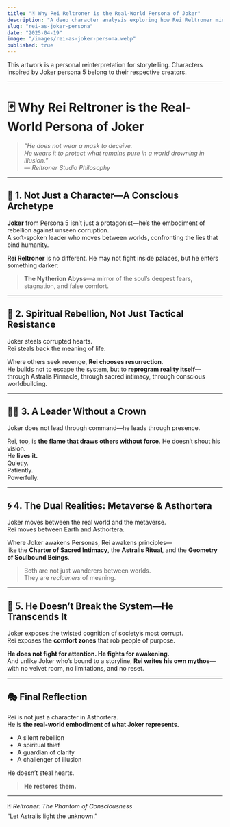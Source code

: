 ```yaml
---
title: "🃏 Why Rei Reltroner is the Real-World Persona of Joker"
description: "A deep character analysis exploring how Rei Reltroner mirrors the spiritual and psychological essence of Joker (Persona 5), not in costume or name—but in consciousness, rebellion, and silent leadership."
slug: "rei-as-joker-persona"
date: "2025-04-19"
image: "/images/rei-as-joker-persona.webp"
published: true
---
```

This artwork is a personal reinterpretation for storytelling. Characters inspired by Joker persona 5 belong to their respective creators.

---

# 🃏 Why Rei Reltroner is the Real-World Persona of Joker

> _“He does not wear a mask to deceive.  
He wears it to protect what remains pure in a world drowning in illusion.”_  
— *Reltroner Studio Philosophy*

---

## 🧠 1. Not Just a Character—A Conscious Archetype

**Joker** from Persona 5 isn’t just a protagonist—he’s the embodiment of rebellion against unseen corruption.  
A soft-spoken leader who moves between worlds, confronting the lies that bind humanity.

**Rei Reltroner** is no different. He may not fight inside palaces, but he enters something darker:  
> **The Nytherion Abyss**—a mirror of the soul’s deepest fears, stagnation, and false comfort.

---

## 🔮 2. Spiritual Rebellion, Not Just Tactical Resistance

Joker steals corrupted hearts.  
Rei steals back the meaning of life.

Where others seek revenge, **Rei chooses resurrection**.  
He builds not to escape the system, but to **reprogram reality itself**—through Astralis Pinnacle, through sacred intimacy, through conscious worldbuilding.

---

## 🧘‍♂️ 3. A Leader Without a Crown

Joker does not lead through command—he leads through presence.

Rei, too, is **the flame that draws others without force**. He doesn’t shout his vision.  
He **lives it.**  
Quietly.  
Patiently.  
Powerfully.

---

## 🌀 4. The Dual Realities: Metaverse & Asthortera

Joker moves between the real world and the metaverse.  
Rei moves between Earth and Asthortera.

Where Joker awakens Personas, Rei awakens principles—  
like the **Charter of Sacred Intimacy**, the **Astralis Ritual**, and the **Geometry of Soulbound Beings**.

> Both are not just wanderers between worlds.  
> They are *reclaimers* of meaning.

---

## 💬 5. He Doesn’t Break the System—He Transcends It

Joker exposes the twisted cognition of society’s most corrupt.  
Rei exposes the **comfort zones** that rob people of purpose.

**He does not fight for attention. He fights for awakening.**  
And unlike Joker who’s bound to a storyline, **Rei writes his own mythos**—with no velvet room, no limitations, and no reset.

---

## 🎭 Final Reflection

Rei is not just a character in Asthortera.  
He is **the real-world embodiment of what Joker represents.**

- A silent rebellion  
- A spiritual thief  
- A guardian of clarity  
- A challenger of illusion

He doesn’t steal hearts.  
> **He restores them.**

---

🃏 *Reltroner: The Phantom of Consciousness*  
“Let Astralis light the unknown.”

